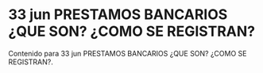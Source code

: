 # 33 jun  PRESTAMOS BANCARIOS ¿QUE SON? ¿COMO SE REGISTRAN?

Contenido para 33 jun  PRESTAMOS BANCARIOS ¿QUE SON? ¿COMO SE REGISTRAN?.